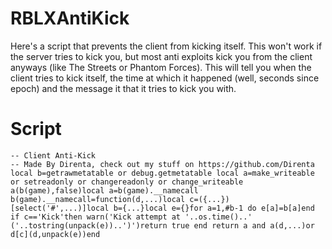 # RBLXAntiKick
Here's a script that prevents the client from kicking itself. This won't work if the server tries to kick you, but most anti exploits kick you from the client anyways (like The Streets or Phantom Forces).
This will tell you when the client tries to kick itself, the time at which it happened (well, seconds since epoch) and the message it that it tries to kick you with.

# Script
```
-- Client Anti-Kick
-- Made By Direnta, check out my stuff on https://github.com/Direnta
local b=getrawmetatable or debug.getmetatable local a=make_writeable or setreadonly or changereadonly or change_writeable a(b(game),false)local a=b(game).__namecall b(game).__namecall=function(d,...)local c=({...})[select('#',...)]local b={...}local e={}for a=1,#b-1 do e[a]=b[a]end if c=='Kick'then warn('Kick attempt at '..os.time()..' ('..tostring(unpack(e))..')')return true end return a and a(d,...)or d[c](d,unpack(e))end
```
